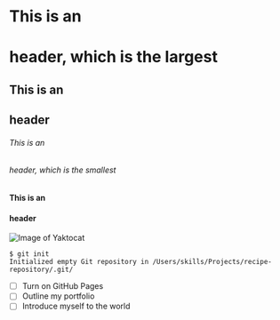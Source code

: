 # This is an <h1> header, which is the largest
## This is an <h2> header
###### This is an <h6> header, which is the smallest
#### This is an <h4> header

![Image of Yaktocat](https://octodex.github.com/images/yaktocat.png)


```
$ git init
Initialized empty Git repository in /Users/skills/Projects/recipe-repository/.git/
```

- [ ] Turn on GitHub Pages
- [ ] Outline my portfolio
- [ ] Introduce myself to the world
